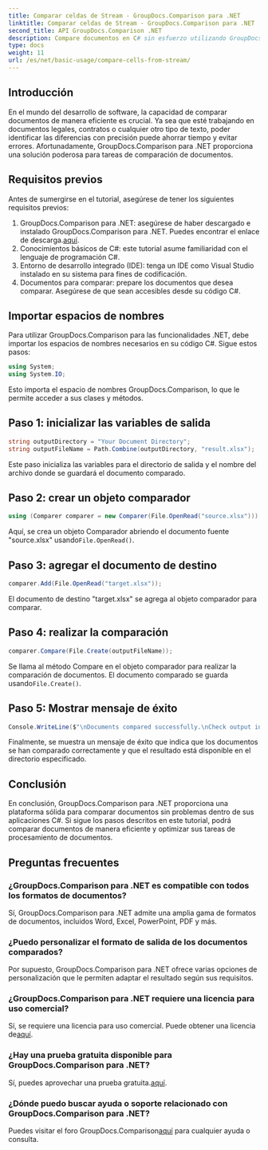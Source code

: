 ```yaml
---
title: Comparar celdas de Stream - GroupDocs.Comparison para .NET
linktitle: Comparar celdas de Stream - GroupDocs.Comparison para .NET
second_title: API GroupDocs.Comparison .NET
description: Compare documentos en C# sin esfuerzo utilizando GroupDocs.Comparison para .NET. Optimice sus tareas de procesamiento de documentos con facilidad.
type: docs
weight: 11
url: /es/net/basic-usage/compare-cells-from-stream/
---
```

## Introducción
En el mundo del desarrollo de software, la capacidad de comparar documentos de manera eficiente es crucial. Ya sea que esté trabajando en documentos legales, contratos o cualquier otro tipo de texto, poder identificar las diferencias con precisión puede ahorrar tiempo y evitar errores. Afortunadamente, GroupDocs.Comparison para .NET proporciona una solución poderosa para tareas de comparación de documentos.
## Requisitos previos
Antes de sumergirse en el tutorial, asegúrese de tener los siguientes requisitos previos:
1.  GroupDocs.Comparison para .NET: asegúrese de haber descargado e instalado GroupDocs.Comparison para .NET. Puedes encontrar el enlace de descarga.[aquí](https://releases.groupdocs.com/comparison/net/).
2. Conocimientos básicos de C#: este tutorial asume familiaridad con el lenguaje de programación C#.
3. Entorno de desarrollo integrado (IDE): tenga un IDE como Visual Studio instalado en su sistema para fines de codificación.
4. Documentos para comparar: prepare los documentos que desea comparar. Asegúrese de que sean accesibles desde su código C#.

## Importar espacios de nombres
Para utilizar GroupDocs.Comparison para las funcionalidades .NET, debe importar los espacios de nombres necesarios en su código C#. Sigue estos pasos:

```csharp
using System;
using System.IO;
```
Esto importa el espacio de nombres GroupDocs.Comparison, lo que le permite acceder a sus clases y métodos.

## Paso 1: inicializar las variables de salida
```csharp
string outputDirectory = "Your Document Directory";
string outputFileName = Path.Combine(outputDirectory, "result.xlsx");
```
Este paso inicializa las variables para el directorio de salida y el nombre del archivo donde se guardará el documento comparado.
## Paso 2: crear un objeto comparador
```csharp
using (Comparer comparer = new Comparer(File.OpenRead("source.xlsx")))
```
 Aquí, se crea un objeto Comparador abriendo el documento fuente "source.xlsx" usando`File.OpenRead()`.
## Paso 3: agregar el documento de destino
```csharp
comparer.Add(File.OpenRead("target.xlsx"));
```
El documento de destino "target.xlsx" se agrega al objeto comparador para comparar.
## Paso 4: realizar la comparación
```csharp
comparer.Compare(File.Create(outputFileName));
```
 Se llama al método Compare en el objeto comparador para realizar la comparación de documentos. El documento comparado se guarda usando`File.Create()`.
## Paso 5: Mostrar mensaje de éxito
```csharp
Console.WriteLine($"\nDocuments compared successfully.\nCheck output in {outputDirectory}.");
```
Finalmente, se muestra un mensaje de éxito que indica que los documentos se han comparado correctamente y que el resultado está disponible en el directorio especificado.

## Conclusión
En conclusión, GroupDocs.Comparison para .NET proporciona una plataforma sólida para comparar documentos sin problemas dentro de sus aplicaciones C#. Si sigue los pasos descritos en este tutorial, podrá comparar documentos de manera eficiente y optimizar sus tareas de procesamiento de documentos.
## Preguntas frecuentes
### ¿GroupDocs.Comparison para .NET es compatible con todos los formatos de documentos?
Sí, GroupDocs.Comparison para .NET admite una amplia gama de formatos de documentos, incluidos Word, Excel, PowerPoint, PDF y más.
### ¿Puedo personalizar el formato de salida de los documentos comparados?
Por supuesto, GroupDocs.Comparison para .NET ofrece varias opciones de personalización que le permiten adaptar el resultado según sus requisitos.
### ¿GroupDocs.Comparison para .NET requiere una licencia para uso comercial?
 Sí, se requiere una licencia para uso comercial. Puede obtener una licencia de[aquí](https://purchase.groupdocs.com/buy).
### ¿Hay una prueba gratuita disponible para GroupDocs.Comparison para .NET?
 Sí, puedes aprovechar una prueba gratuita.[aquí](https://releases.groupdocs.com/).
### ¿Dónde puedo buscar ayuda o soporte relacionado con GroupDocs.Comparison para .NET?
 Puedes visitar el foro GroupDocs.Comparison[aquí](https://forum.groupdocs.com/c/comparison/12) para cualquier ayuda o consulta.